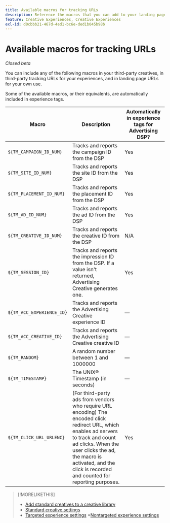 ```yaml
---
title: Available macros for tracking URLs
description: Reference the macros that you can add to your landing page URLs, tracking URLs, and third-party creatives.
feature: Creative Experiences, Creative Experiences
exl-id: d0cbbb21-467d-4ed1-bc6e-ded1b045b98b
---
```

# Available macros for tracking URLs

*Closed beta*

<!-- More feature metadata???  -->

You can include any of the following macros in your third-party creatives, in third-party tracking URLs for your experiences, and in landing page URLs for your own use.

Some of the available macros, or their equivalents, are automatically included in experience tags.

<!-- Later: 

| Macro | Description | Automatically in experience tags for Advertising DSP? | Automatically in experience tags for [!DNL Google Campaign Manager 360]? |
| --- | --- | --- | --- |
| `${TM_CAMPAIGN_ID_NUM}` | Tracks and reports the campaign ID from the DSP | Yes | No, but tags include the equivalent [!DNL Google Campaign Manager 360] macro `%ebuy!` |
| `${TM_SITE_ID_NUM}` | Tracks and reports the site ID from the DSP | Yes | No, but tags include the equivalent [!DNL Google Campaign Manager 360] macro `%esid!` |
| `${TM_PLACEMENT_ID_NUM}` | Tracks and reports the placement ID from the DSP | Yes | No, but tags include the equivalent [!DNL Google Campaign Manager 360] macro `%epid!` |
| `${TM_AD_ID_NUM}` | Tracks and reports the ad ID from the DSP | Yes | No, but tags include the equivalent [!DNL Google Campaign Manager 360] macro `%eaid!` |
| `${TM_CREATIVE_ID_NUM}` | Tracks and reports the creative ID from the DSP | N/A | No, but tags include the equivalent [!DNL Google Campaign Manager 360] macro `%ecid!` |
| `${TM_SESSION_ID}` | Tracks and reports the impression ID from the DSP. If a value isn't returned, Advertising Creative generates one. | Yes | &mdash; |
| `${TM_ACC_EXPERIENCE_ID}` | Tracks and reports the Advertising Creative experience ID | &mdash; | &mdash; |
| `${TM_ACC_CREATIVE_ID}` | Tracks and reports the Advertising Creative creative ID | &mdash; | &mdash; |
| `${TM_RANDOM}` | A random number between 1 and 1000000 | &mdash; | &mdash; |
| `${TM_TIMESTAMP}` | The Unix Timestamp (in seconds) | &mdash; | &mdash; |
| `${TM_CLICK_URL_URLENC}` | (For third-party ads from vendors who require URL encoding) The encoded click redirect URL, which enables ad servers to track and count ad clicks. When the ad is served and the user clicks on it, the macro is activated, and the click is recorded and counted for reporting purposes. | Yes | &mdash; |

-->

| Macro | Description | Automatically in experience tags for Advertising DSP? |
| --- | --- | --- |
| `${TM_CAMPAIGN_ID_NUM}` | Tracks and reports the campaign ID from the DSP | Yes |
| `${TM_SITE_ID_NUM}` | Tracks and reports the site ID from the DSP | Yes |
| `${TM_PLACEMENT_ID_NUM}` | Tracks and reports the placement ID from the DSP | Yes |
| `${TM_AD_ID_NUM}` | Tracks and reports the ad ID from the DSP | Yes |
| `${TM_CREATIVE_ID_NUM}` | Tracks and reports the creative ID from the DSP | N/A |
| `${TM_SESSION_ID}` | Tracks and reports the impression ID from the DSP. If a value isn't returned, Advertising Creative generates one. | Yes |
| `${TM_ACC_EXPERIENCE_ID}` | Tracks and reports the Advertising Creative experience ID | &mdash; |
| `${TM_ACC_CREATIVE_ID}` | Tracks and reports the Advertising Creative creative ID | &mdash; |
| `${TM_RANDOM}` | A random number between 1 and 1000000 | &mdash; |
| `${TM_TIMESTAMP}` | The UNIX® Timestamp (in seconds) | &mdash; |
| `${TM_CLICK_URL_URLENC}` | (For third-party ads from vendors who require URL encoding) The encoded click redirect URL, which enables ad servers to track and count ad clicks. When the user clicks the ad, the macro is activated, and the click is recorded and counted for reporting purposes. | Yes |

>[!MORELIKETHIS]
>
>* [Add standard creatives to a creative library](/help/creative/creative-libraries/creative-add-standard.md#creative-add-third-party)
>* [Standard creative settings](/help/creative/creative-libraries/creative-settings-standard.md#creative-settings-third-party)
>* [Targeted experience settings](/help/creative/experiences/experience-settings-targeting.md)
>*[Nontargeted experience settings](/help/creative/experiences/experience-settings-no-targeting.md)
